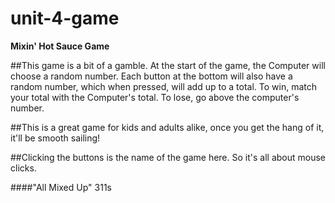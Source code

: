 # unit-4-game

**Mixin' Hot Sauce Game**

##This game is a bit of a gamble. At the start of the game, the Computer will choose a random number. Each button at the bottom will also have a random number, which when pressed, will add up to a total. To win, match your total with the Computer's total. To lose, go above the computer's number. 

##This is a great game for kids and adults alike, once you get the hang of it, it'll be smooth sailing!

##Clicking the buttons is the name of the game here. So it's all about mouse clicks.

####"All Mixed Up" 311s